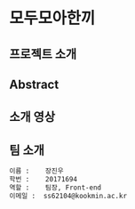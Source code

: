 # 모두모아한끼

## 프로젝트 소개

## Abstract

## 소개 영상

## 팀 소개
```markdown
이름 :    장진우
학번 :    20171694
역할 :    팀장, Front-end
이메일 :  ss62104@kookmin.ac.kr
```
